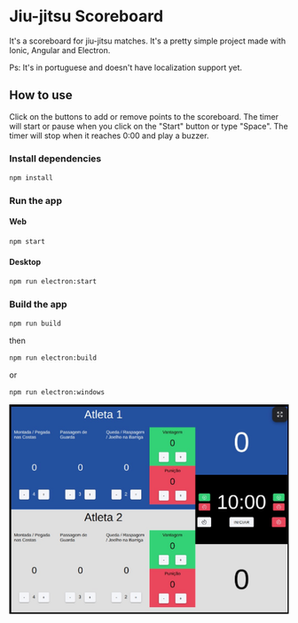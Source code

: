 # Jiu-jitsu Scoreboard

It's a scoreboard for jiu-jitsu matches. It's a pretty simple project made with Ionic, Angular and Electron.

Ps: It's in portuguese and doesn't have localization support yet.

## How to use

Click on the buttons to add or remove points to the scoreboard. The timer will start or pause when you click on the "Start" button or type "Space". The timer will stop when it reaches 0:00 and play a buzzer.


### Install dependencies

```bash
npm install
```

### Run the app

#### Web

```bash
npm start
```

#### Desktop

```bash
npm run electron:start
```

### Build the app


```bash
npm run build
```
then

```bash
npm run electron:build
```
or

```bash
npm run electron:windows
```



![Cover](./docs/cover.jpeg "Cover image")
